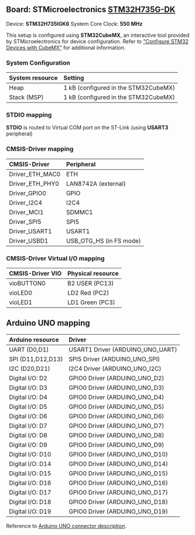Board: STMicroelectronics [STM32H735G-DK](https://www.st.com/en/evaluation-tools/stm32h735g-dk.html)
------------------------------------------

Device: **STM32H735IGK6**
System Core Clock: **550 MHz**

This setup is configured using **STM32CubeMX**, an interactive tool provided by STMicroelectronics for device configuration.
Refer to ["Configure STM32 Devices with CubeMX"](https://github.com/Open-CMSIS-Pack/cmsis-toolbox/blob/main/docs/CubeMX.md) for additional information.

### System Configuration

| System resource       | Setting
|:----------------------|:----------------------------------------------
| Heap                  | 1 kB (configured in the STM32CubeMX)
| Stack (MSP)           | 1 kB (configured in the STM32CubeMX)

### STDIO mapping

**STDIO** is routed to Virtual COM port on the ST-Link (using **USART3** peripheral)

### CMSIS-Driver mapping

| CMSIS-Driver          | Peripheral
|:----------------------|:----------------------------------------------
| Driver_ETH_MAC0       | ETH
| Driver_ETH_PHY0       | LAN8742A (external)
| Driver_GPIO0          | GPIO
| Driver_I2C4           | I2C4
| Driver_MCI1           | SDMMC1
| Driver_SPI5           | SPI5
| Driver_USART1         | USART1
| Driver_USBD1          | USB_OTG_HS (in FS mode)

### CMSIS-Driver Virtual I/O mapping

| CMSIS-Driver VIO      | Physical resource
|:----------------------|:----------------------------------------------
| vioBUTTON0            | B2 USER   (PC13)
| vioLED0               | LD2 Red   (PC2)
| vioLED1               | LD1 Green (PC3)

## Arduino UNO mapping

| Arduino resource      | Driver
|:----------------------|:----------------------------------------------
| UART (D0,D1)          | USART1 Driver (ARDUINO_UNO_UART)
| SPI  (D11,D12,D13)    | SPI5   Driver (ARDUINO_UNO_SPI)
| I2C  (D20,D21)        | I2C4   Driver (ARDUINO_UNO_I2C)
| Digital I/O: D2       | GPIO0  Driver (ARDUINO_UNO_D2)
| Digital I/O: D3       | GPIO0  Driver (ARDUINO_UNO_D3)
| Digital I/O: D4       | GPIO0  Driver (ARDUINO_UNO_D4)
| Digital I/O: D5       | GPIO0  Driver (ARDUINO_UNO_D5)
| Digital I/O: D6       | GPIO0  Driver (ARDUINO_UNO_D6)
| Digital I/O: D7       | GPIO0  Driver (ARDUINO_UNO_D7)
| Digital I/O: D8       | GPIO0  Driver (ARDUINO_UNO_D8)
| Digital I/O: D9       | GPIO0  Driver (ARDUINO_UNO_D9)
| Digital I/O: D10      | GPIO0  Driver (ARDUINO_UNO_D10)
| Digital I/O: D14      | GPIO0  Driver (ARDUINO_UNO_D14)
| Digital I/O: D15      | GPIO0  Driver (ARDUINO_UNO_D15)
| Digital I/O: D16      | GPIO0  Driver (ARDUINO_UNO_D16)
| Digital I/O: D17      | GPIO0  Driver (ARDUINO_UNO_D17)
| Digital I/O: D18      | GPIO0  Driver (ARDUINO_UNO_D18)
| Digital I/O: D19      | GPIO0  Driver (ARDUINO_UNO_D19)

Reference to [Arduino UNO connector description](https://github.com/Open-CMSIS-Pack/cmsis-toolbox/blob/main/docs/ReferenceApplications.md#arduino-shield).
